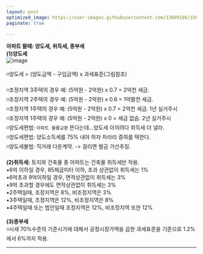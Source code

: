 ```yaml
---
layout: post
optimized_image: https://user-images.githubusercontent.com/13609186/158834851-5c5d7736-001b-448d-8bb6-eb99f2f16233.jpg
paginate: true

---
```

**아파트 팔때: 양도세, 취득세, 종부세** <br>
**(1)양도세** <br>
![image](https://thumb.mt.co.kr/06/2021/05/2021051314510663694_1.jpg/dims/optimize/) <br>
<br>
◽양도세 = (양도금액 - 구입금액) x 과세표준(그림참조) <br>
<br>
◽조정지역 3주택의 경우 예: (5억원 - 2억원) x 0.7 = 2억천 세금. <br>
◽조정지역 2주택의 경우 예: (5억원 - 2억원) x 0.6 = 1억팔천 세금. <br>
◽조정지역 1주택의 경우 예: (5억원 - 2억원) x 0.7 = 2억천 세금. 1년 실거주시 <br>
◽조정지역 1주택의 경우 예: (5억원 - 2억원) x   0 = 세금  없슴. 2년 실거주시 <br>
◽양도세편법: `아파트 물물교환` 뜬다는데…양도세 아끼려다 취득세 더 낼라. <br>
◽양도세편법: 양도소득세를 75% 내야 하자 차라리 증여를 택한다. <br>
◽양도세불법: 직거래 다운계약.  -> 걸리면 벌금 가산추징. <br>
<br>
**(2)취득세:** 토지와 건축물 중 아파트는 건축물 취득세만 적용.<br>
▪6억 이하일 경우, 85제곱미터 이하, 초과 상관없이 취득세는 1%<br>
▪6억초과 9억이하일 경우, 면적상관없이 취득세는 3%<br>
▪9억 초과할 경우에도 면적상관없이 취득세는 3%<br>
▪2주택일때, 조정지역은 8%, 비조정지역은 3%<br>
▪3주택일때, 조정지역은 12%, 비조정지역은 8%<br>
▪4주택일때 또는 법인일때 조정지역은 12%, 비조정지역 또한 12%<br>
<br>
**(3)종부세** <br>
◽시세 70%수준의 기준시가에 대해서 공정시장가액을 곱한 과세표준을 기준으로 1.2%에서 6%까지 적용. <br>

---

